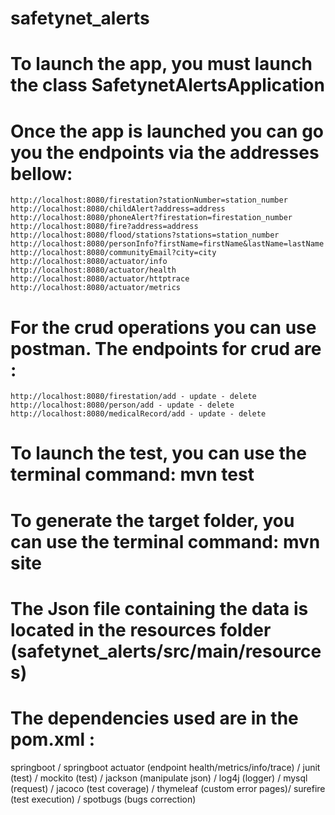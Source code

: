 # safetynet_alerts

# To launch the app, you must launch the class SafetynetAlertsApplication

# Once the app is launched you can go you the endpoints via the addresses bellow:

    http://localhost:8080/firestation?stationNumber=station_number
    http://localhost:8080/childAlert?address=address
    http://localhost:8080/phoneAlert?firestation=firestation_number
    http://localhost:8080/fire?address=address
    http://localhost:8080/flood/stations?stations=station_number
    http://localhost:8080/personInfo?firstName=firstName&lastName=lastName
    http://localhost:8080/communityEmail?city=city
    http://localhost:8080/actuator/info
    http://localhost:8080/actuator/health
    http://localhost:8080/actuator/httptrace
    http://localhost:8080/actuator/metrics


# For the crud operations you can use postman. The endpoints for crud are : 

    http://localhost:8080/firestation/add - update - delete  
    http://localhost:8080/person/add - update - delete
    http://localhost:8080/medicalRecord/add - update - delete

# To launch the test, you can use the terminal command: mvn test

# To generate the target folder, you can use the terminal command: mvn site

# The Json file containing the data is located in the resources folder (safetynet_alerts/src/main/resources)

# The dependencies used are in the pom.xml : 
springboot / springboot actuator (endpoint health/metrics/info/trace) / junit (test) / mockito (test) / jackson (manipulate json) / log4j (logger) / mysql (request) / jacoco (test coverage) / thymeleaf (custom error pages)/ surefire (test execution) / spotbugs (bugs correction)

